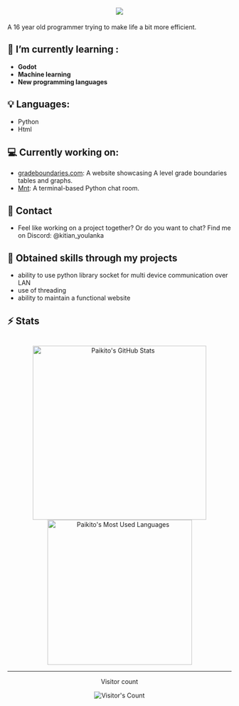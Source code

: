 <h1 align="center">
    <img src="https://readme-typing-svg.herokuapp.com/?font=Inter&size=48&center=true&vCenter=true&width=500&height=70&color=5c459e&duration=4000&lines=Hi+There!+👋;+I'm+Paikito+!;" />
</h1>

 A 16 year old programmer trying to make life a bit more efficient.

## 🌱 I’m currently learning :
- **Godot**
- **Machine learning**
- **New programming languages**



## 💡 Languages:
- Python
- Html

## 💻 Currently working on:
- [gradeboundaries.com](https://gradeboundaries.com): A website showcasing A level grade boundaries tables and graphs.
- [Mnt](https://github.com/Fire-Frog-Fuel/mnt): A terminal-based Python chat room.

## 💬 Contact
- Feel like working on a project together? Or do you want to chat? Find me on Discord:
   @kitian_youlanka

##  🔭 Obtained skills through my projects
- ability to use python library socket for multi device communication over LAN
- use of threading
- ability to maintain a functional website

## ⚡️ Stats

<br>

<div align=center>
  <img width=390 src="https://github-readme-stats.vercel.app/api?username=Fire-Frog-Fuel&theme=transparent&count_private=true&show_icons=true&rank_icon=github&locale=en" alt="Paikito's GitHub Stats" />
  <img width=325 src="https://github-readme-stats.vercel.app/api/top-langs?username=Fire-Frog-Fuel&theme=transparent&layout=donut&hide=css&langs_count=8&border_radius=10&show_icons=true&locale=en" alt="Paikito's Most Used Languages" />
</div>

<hr>

<div align="center"> 
  <p>Visitor count</p>
  <img src="https://profile-counter.glitch.me/{Fire-Frog-Fuel}/count.svg" alt="Visitor's Count" />
</div>

<!--


-  I’m currently working on ...
- 🌱 I’m currently learning ...
- 👯 I’m looking to collaborate on ...
- 🤔 I’m looking for help with ...
- 💬 Ask me about ...
- 📫 How to reach me: ...
- 😄 Pronouns: ...
- ⚡ Fun fact: ...
-->
